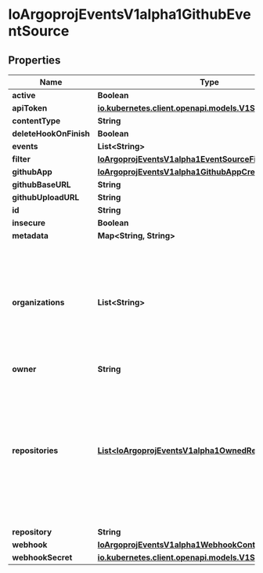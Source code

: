 

# IoArgoprojEventsV1alpha1GithubEventSource


## Properties

Name | Type | Description | Notes
------------ | ------------- | ------------- | -------------
**active** | **Boolean** |  |  [optional]
**apiToken** | [**io.kubernetes.client.openapi.models.V1SecretKeySelector**](io.kubernetes.client.openapi.models.V1SecretKeySelector.md) |  |  [optional]
**contentType** | **String** |  |  [optional]
**deleteHookOnFinish** | **Boolean** |  |  [optional]
**events** | **List&lt;String&gt;** |  |  [optional]
**filter** | [**IoArgoprojEventsV1alpha1EventSourceFilter**](IoArgoprojEventsV1alpha1EventSourceFilter.md) |  |  [optional]
**githubApp** | [**IoArgoprojEventsV1alpha1GithubAppCreds**](IoArgoprojEventsV1alpha1GithubAppCreds.md) |  |  [optional]
**githubBaseURL** | **String** |  |  [optional]
**githubUploadURL** | **String** |  |  [optional]
**id** | **String** |  |  [optional]
**insecure** | **Boolean** |  |  [optional]
**metadata** | **Map&lt;String, String&gt;** |  |  [optional]
**organizations** | **List&lt;String&gt;** | Organizations holds the names of organizations (used for organization level webhooks). Not required if Repositories is set. |  [optional]
**owner** | **String** |  |  [optional]
**repositories** | [**List&lt;IoArgoprojEventsV1alpha1OwnedRepositories&gt;**](IoArgoprojEventsV1alpha1OwnedRepositories.md) | Repositories holds the information of repositories, which uses repo owner as the key, and list of repo names as the value. Not required if Organizations is set. |  [optional]
**repository** | **String** |  |  [optional]
**webhook** | [**IoArgoprojEventsV1alpha1WebhookContext**](IoArgoprojEventsV1alpha1WebhookContext.md) |  |  [optional]
**webhookSecret** | [**io.kubernetes.client.openapi.models.V1SecretKeySelector**](io.kubernetes.client.openapi.models.V1SecretKeySelector.md) |  |  [optional]




